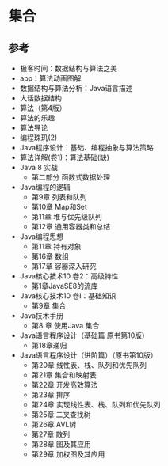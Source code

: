 # 集合












##  参考

- 极客时间：数据结构与算法之美
- app：算法动画图解
- 数据结构与算法分析：Java语言描述
- 大话数据结构
- 算法（第4版）
- 算法的乐趣
- 算法导论
- 编程珠玑(2)
- Java程序设计：基础、编程抽象与算法策略
- 算法详解(卷1)：算法基础(缺)
- Java 8 实战
  - 第二部分 函数式数据处理
- Java编程的逻辑
  - 第9章 列表和队列
  - 第10章 Map和Set
  - 第11章 堆与优先级队列
  - 第12章 通用容器类和总结
- Java编程思想
  - 第11章 持有对象
  - 第16章 数组
  - 第17章 容器深入研究
- Java核心技术10 卷2：高级特性
  - 第1章JavaSE8的流库
- Java核心技术10 卷I：基础知识
  - 第9章 集合
- Java技术手册
  - 第8 章 使用Java 集合
- Java语言程序设计（基础篇 原书第10版）
  - 第18章递归
- Java语言程序设计（进阶篇）（原书第10版）
  - 第20章 线性表、栈、队列和优先队列
  - 第21章 集合和映射表
  - 第22章 开发高效算法
  - 第23章 排序
  - 第24章 实现线性表、栈、队列和优先队列
  - 第25章 二叉查找树
  - 第26章 AVL树
  - 第27章 散列
  - 第28章 图及其应用
  - 第29章 加权图及其应用













